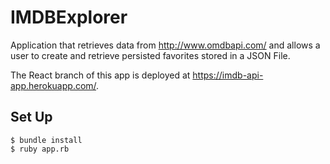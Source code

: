 # IMDBExplorer

Application that retrieves data from http://www.omdbapi.com/ and allows a user to create and retrieve persisted favorites stored in a JSON File.

The React branch of this app is deployed at https://imdb-api-app.herokuapp.com/.

## Set Up
```
$ bundle install
$ ruby app.rb
```
